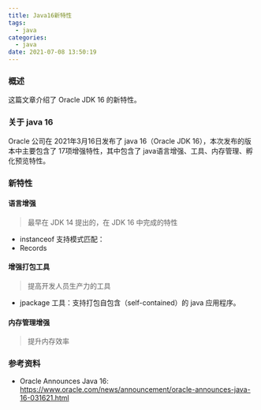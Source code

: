 ```yaml
---
title: Java16新特性
tags:
  - java
categories:
  - java
date: 2021-07-08 13:50:19
---
```


### 概述

这篇文章介绍了 Oracle JDK 16 的新特性。



### 关于 java 16

Oracle 公司在 2021年3月16日发布了 java 16（Oracle JDK 16），本次发布的版本中主要包含了 17项增强特性，其中包含了 java语言增强、工具、内存管理、孵化预览特性。



<!-- more --> 

### 新特性

#### 语言增强

> 最早在 JDK 14 提出的，在 JDK 16 中完成的特性

- instanceof 支持模式匹配：
- Records



#### 增强打包工具

> 提高开发人员生产力的工具

-  jpackage 工具：支持打包自包含（self-contained）的 java 应用程序。



#### 内存管理增强

> 提升内存效率





### 参考资料

- Oracle Announces Java 16: <https://www.oracle.com/news/announcement/oracle-announces-java-16-031621.html> 
